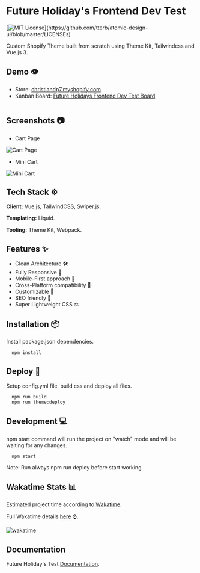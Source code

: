 # Future Holiday's Frontend Dev Test

[![MIT License](https://img.shields.io/apm/l/atomic-design-ui.svg?)](https://github.com/tterb/atomic-design-ui/blob/master/LICENSEs)

Custom Shopify Theme built from scratch using Theme Kit, Tailwindcss and Vue.js 3.

## Demo 👁

- Store: [christiandp7.myshopify.com](https://christiandp7.myshopify.com/)
- Kanban Board: [Future Holidays Frontend Dev Test Board](https://www.notion.so/Future-Holidays-Frontend-Dev-Test-0af089c656b2499393be02b666203ae8)

![]()

## Screenshots 📷

- Cart Page

![Cart Page](https://cdn.shopify.com/s/files/1/0413/6494/7102/files/Screenshot_30.png?v=1634364176)

- Mini Cart

![Mini Cart](https://cdn.shopify.com/s/files/1/0413/6494/7102/files/Screenshot_28.png?v=1634364176)

## Tech Stack ⚙

**Client:** Vue.js, TailwindCSS, Swiper.js.

**Templating:** Liquid.

**Tooling:** Theme Kit, Webpack.

## Features ✨

- Clean Architecture 🛠
- Fully Responsive 📐
- Mobile-First approach 📱
- Cross-Platform compatibility 🔁
- Customizable 🎨
- SEO friendly 🔎
- Super Lightweight CSS ⚖

## Installation 📦

Install package.json dependencies.

```bash
  npm install
```

## Deploy 🚀

Setup config.yml file, build css and deploy all files.

```
  npm run build
  npm run theme:deploy
```

## Development 💻

npm start command will run the project on "watch" mode and will be waiting for any changes.

```
  npm start
```

Note: Run always npm run deploy before start working.

## Wakatime Stats 📊

Estimated project time according to [Wakatime](https://wakatime.com/).

Full Wakatime details [here](https://wakatime.com/@christiandp7/projects/tvfnnyrman?start=2021-10-10&end=2021-10-16) ⌚.

[![wakatime](https://wakatime.com/badge/user/d12a23cb-d17e-4729-b16c-fae39a4f1f5d/project/98414583-a74f-4523-9273-80a5a7a7e0ee.svg)](https://wakatime.com/badge/user/d12a23cb-d17e-4729-b16c-fae39a4f1f5d/project/98414583-a74f-4523-9273-80a5a7a7e0ee)

## Documentation

Future Holiday's Test [Documentation](https://docs.google.com/document/d/1Z7E3ddjPPSwyJs5tMqTfrN6pwJ9VwpYZWNmfvtQRqNM/edit#).
